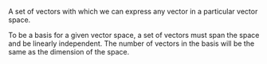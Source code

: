 A set of vectors with which we can express any vector in a particular
vector space.

To be a basis for a given vector space, a set of vectors must span the
space and be linearly independent. The number of vectors in the basis
will be the same as the dimension of the space.

